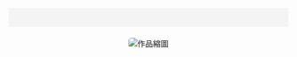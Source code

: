 <html>
<head>
  <meta charset="UTF-8">
  <title>創作 Art Works – 曹睿凡 – Ruifan Cao</title>
  <meta name="viewport" content="width=device-width, initial-scale=1.0">
  <link rel="stylesheet" type="text/css" href="/style.css" />
  <style>
    .carousel { text-align: center; margin-top: 20px; }
    .carousel img { max-width: 300px; height: auto; border-radius: 5px; cursor: pointer; }
    nav { background-color: #f4f4f4; padding: 10px 0; text-align: center; }
    nav ul { list-style: none; padding: 0; }
    nav ul li { display: inline; margin: 0 15px; }
    nav ul li a { text-decoration: none; color: #333; }
  </style>
</head>
<body>
  <nav>
    <ul>
      <!-- <li><a href="/mywork/">works</a></li> -->
      <!-- <li><a href="/exhibitions/">exhibitions</a></li> -->
      <!-- <li><a href="/about/">about</a></li> -->
      <!-- <li><a href="/contact/">contact</a></li> -->
    </ul>
  </nav>
  <div class="carousel">
    <img id="carousel-image" src="/images/jpg/jpg-s/01sheepdog.jpg" alt="作品縮圖">
  </div>
  <script>
    const works = [
      { thumb: "/images/jpg/1-s.jpg", url: "/works/01sheepdog.html", alt: "牧羊犬" },
      { thumb: "/images/jpg/jpg-s/2-s.jpg", url: "/works/02Tip.html", alt: "躍起" },
      { thumb: "/images/jpg/jpg-s/3-s.jpg", url: "/works/03fish.html", alt: "魚都知道方向了" },
      { thumb: "/images/jpg/jpg-s/4-s.jpg", url: "/works/04Locked.html", alt: "大象的鼻子反鎖了門" },
      { thumb: "/images/jpg/jpg-s/5-s.jpg", url: "/works/05sedimentary.html", alt: "沈積岩" },
      { thumb: "/images/jpg/jpg-s/6-s.jpg", url: "/works/06Blank.html", alt: "支起空白" },
      { thumb: "/images/jpg/jpg-s/7-s.jpg", url: "/works/07Kite.html", alt: "風箏線" },
      { thumb: "/images/jpg/jpg-s/8-s.jpg", url: "/works/08direction.html", alt: "到達的地方" },
      { thumb: "/images/jpg/jpg-s/9-s.jpg", url: "/works/09Knight.html", alt: "騎士" },
      { thumb: "/images/jpg/jpg-s/10-s.jpg", url: "/works/10Place.html", alt: "置" },
      { thumb: "/images/jpg/jpg-s/11-s.jpg", url: "/works/11free.html", alt: "自由" }
    ];
    let currentIndex = 0;
    const imageElement = document.getElementById("carousel-image");
    function updateImage() {
      imageElement.src = works[currentIndex].thumb;
      imageElement.alt = works[currentIndex].alt;
      currentIndex = (currentIndex + 1) % works.length;
    }
    imageElement.addEventListener("click", () => {
      window.open(works[currentIndex].url, "_blank");
    });
    updateImage();
    setInterval(updateImage, 5000);
  </script>
</body>
</html>
